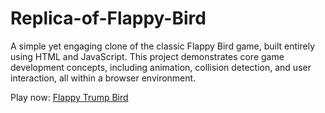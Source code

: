 # Replica-of-Flappy-Bird
A simple yet engaging clone of the classic Flappy Bird game, built entirely using HTML and JavaScript. This project demonstrates core game development concepts, including animation, collision detection, and user interaction, all within a browser environment.

Play now: [Flappy Trump Bird](https://marciofelicioo.github.io/Flappy-Trump-Bird)
